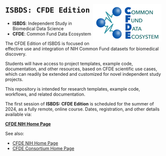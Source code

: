 # `ISBDS: CFDE Edition` <img src="doc/images/cfde_logo.png" height="120" align="right">

 * __ISBDS__: Independent Study in Biomedical Data Science
 * __CFDE__: Common Fund Data Ecosystem

The CFDE Edition of ISBDS is focused on effective use and integration
of NIH Common Fund datasets for biomedical discovery.

Students will have access to project templates, example code, documentation,
and other resources, based on CFDE scientific use cases, which can readily
be extended and customized for novel independent study projects.

This repository is intended for research templates, example code, workflows,
and related documentation.

The first session of __ISBDS: CFDE Edition__ is scheduled for the summer
of 2024, as a fully remote, online course. Dates, registration, and other
details available via:

__[CFDE NIH Home Page](https://commonfund.nih.gov/dataecosystem)__

See also:

* [CFDE NIH Home Page](https://commonfund.nih.gov/dataecosystem)
* [CFDE Consortium Home Page](https://nih-cfde.org/)
